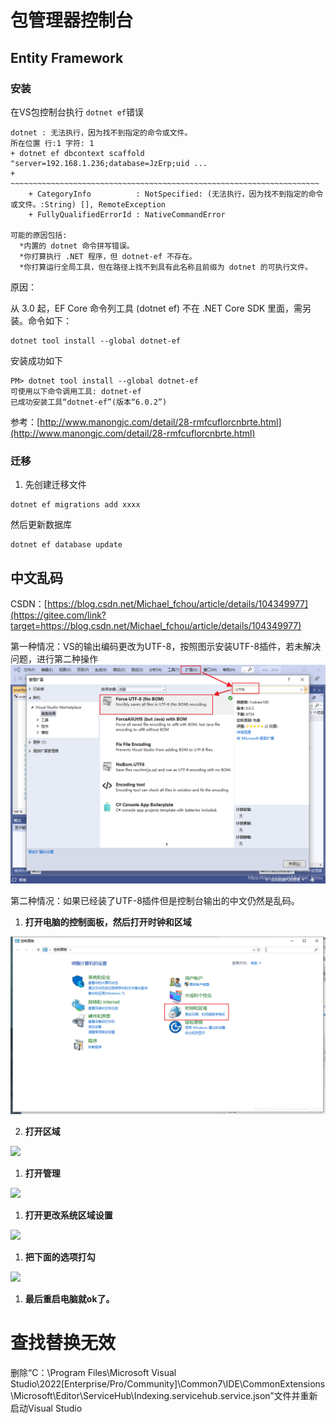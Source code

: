 # 包管理器控制台

## Entity Framework

### 安装

在VS包控制台执行 `dotnet ef`错误

```text
dotnet : 无法执行，因为找不到指定的命令或文件。
所在位置 行:1 字符: 1
+ dotnet ef dbcontext scaffold "server=192.168.1.236;database=JzErp;uid ...
+ ~~~~~~~~~~~~~~~~~~~~~~~~~~~~~~~~~~~~~~~~~~~~~~~~~~~~~~~~~~~~~~~~~~~~~
    + CategoryInfo          : NotSpecified: (无法执行，因为找不到指定的命令或文件。:String) [], RemoteException
    + FullyQualifiedErrorId : NativeCommandError
 
可能的原因包括:
  *内置的 dotnet 命令拼写错误。
  *你打算执行 .NET 程序，但 dotnet-ef 不存在。
  *你打算运行全局工具，但在路径上找不到具有此名称且前缀为 dotnet 的可执行文件。

```

原因：

从 3.0 起，EF Core 命令列工具 (dotnet ef) 不在 .NET Core SDK 里面，需另装。命令如下：

```text
dotnet tool install --global dotnet-ef

```

安装成功如下

```text
PM> dotnet tool install --global dotnet-ef
可使用以下命令调用工具: dotnet-ef
已成功安装工具“dotnet-ef”(版本“6.0.2”)

```

参考：[http://www.manongjc.com/detail/28-rmfcuflorcnbrte.html](http://www.manongjc.com/detail/28-rmfcuflorcnbrte.html)

### 迁移

1. 先创建迁移文件

```text
dotnet ef migrations add xxxx
```

然后更新数据库

```text
dotnet ef database update
```

## 中文乱码

CSDN：[https://blog.csdn.net/Michael_fchou/article/details/104349977](https://gitee.com/link?target=https://blog.csdn.net/Michael_fchou/article/details/104349977)

第一种情况：VS的输出编码更改为UTF-8，按照图示安装UTF-8插件，若未解决问题，进行第二种操作
![1717636935171](image/visualstudio/1717636935171.png)


第二种情况：如果已经装了UTF-8插件但是控制台输出的中文仍然是乱码。

1. **打开电脑的控制面板，然后打开时钟和区域**

![1717636919260](image/visualstudio/1717636919260.png)

2. **打开区域**

![](https://wolai-secure-cdn.dingtalk.com/static/vjkaNZ366YTRQWLToGsPfp/image.png?auth_key=1717636048-xybv2Xeov9FBmnVRFipFjA-0-ba78b526b1ccce76ed473c04839b3d06)

1. **打开管理**

![](https://wolai-secure-cdn.dingtalk.com/static/tGy3QaDcXUqeRVBdQcToFT/image.png?auth_key=1717636048-n8aDtAoU3ti9phxZTbKHNL-0-3f24838cc287f1b7c2c2aeda95e7a24f)

1. **打开更改系统区域设置**

![](https://wolai-secure-cdn.dingtalk.com/static/jMokZeEBLo4S39aDM1ffZ3/image.png?auth_key=1717636048-8BD85b6ACZds9stz2KP5jP-0-cf0a10a3714d3b248c1cb597e6548158)

1. **把下面的选项打勾**

![](https://wolai-secure-cdn.dingtalk.com/static/dM5j2nUoTVb7hCiSE58SZj/image.png?auth_key=1717636048-uZfEny2NoQKFcevAtYNe7w-0-077b6198b0471eb83ee70cbe3ab11a01)

1. **最后重启电脑就ok了。**

# 查找替换无效

删除“C：\Program Files\Microsoft Visual Studio\2022[Enterprise/Pro/Community]\Common7\IDE\CommonExtensions\Microsoft\Editor\ServiceHub\Indexing.servicehub.service.json”文件并重新启动Visual Studio
